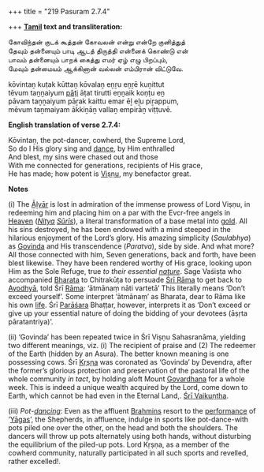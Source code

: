 +++
title = "219 Pasuram 2.7.4"

+++
**[Tamil](/definition/tamil#history "show Tamil definitions") text and transliteration:**

கோவிந்தன் குடக் கூத்தன் கோவலன் என்று என்றே குனித்துத்  
தேவும் தன்னையும் பாடி ஆடத் திருத்தி என்னைக் கொண்டு என்  
பாவம் தன்னையும் பாறக் கைத்து எமர் ஏழ் எழு பிறப்பும்,  
மேவும் தன்மையம் ஆக்கினான் வல்லன் எம்பிரான் விட்டுவே.

kōvintaṉ kuṭak kūttaṉ kōvalaṉ eṉṟu eṉṟē kuṉittut  
tēvum taṉṉaiyum [pāṭi](/definition/pati#vaishnavism "show pāṭi definitions") āṭat tirutti eṉṉaik koṇṭu eṉ  
pāvam taṉṉaiyum pāṟak kaittu emar ēḻ eḻu piṟappum,  
mēvum taṉmaiyam ākkiṉāṉ vallaṉ empirāṉ viṭṭuvē.

**English translation of verse 2.7.4:**

Kōvintaṉ, the pot-dancer, cowherd, the Supreme Lord,  
So do I His glory sing and [dance](/definition/dance#history "show dance definitions"), by Him enthralled  
And blest, my sins were chased out and those  
With me connected for generations, recipients of His grace,  
He has made; how potent is [Viṣṇu](/definition/vishnu#vaishnavism "show Viṣṇu definitions"), my benefactor great.

**Notes**

\(i\) The [Āḻvār](/definition/aḻvar#vaishnavism "show Āḻvār definitions") is lost in admiration of the immense prowess of Lord Viṣṇu, in redeeming him and placing him on a par with the Evcr-free angels in [Heaven](/definition/heaven#history "show Heaven definitions") (*[Nitya](/definition/nitya#vaishnavism "show Nitya definitions") [Sūrīs](/definition/suri#history "show Sūrīs definitions")*), a literal transformation of a base metal into [gold](/definition/gold#history "show gold definitions"). All his sins destroyed, he has been endowed with a mind steeped in the hilarious enjoyment of the Lord’s glory. His amazing simplicity (*Saulabhya*) as [Govinda](/definition/govinda#vaishnavism "show Govinda definitions") and His transcendence (*Paratva*), side by side. And what more? All those connected with him, Seven generations, back and forth, have been blest likewise. They have been rendered worthy of His grace, looking upon Him as the Sole Refuge, true *to their essential [nature](/definition/nature#history "show nature definitions")*. Sage Vaśiṣṭa who accompanied [Bharata](/definition/bharata#vaishnavism "show Bharata definitions") to Chitrakūṭa to persuade [Śrī Rāma](/definition/shrirama#history "show Śrī Rāma definitions") to get back to [Ayodhyā](/definition/ayodhya#vaishnavism "show Ayodhyā definitions"), told Śrī [Rāma](/definition/rama#vaishnavism "show Rāma definitions"): ‘ātmānaṃ nāti vartetā’ This literally means ‘Don’t exceed yourself’. Some interpret ‘ātmānaṃ’ as Bharata, dear to Rāma like his own [life](/definition/life#history "show life definitions"). Śrī [Parāśara](/definition/parashara#history "show Parāśara definitions") Bhaṭṭar, however, interprets it as ‘Don’t exceed or give up your essential nature of doing the bidding of your devotees (āṣṛta pāratantriya)’.

\(ii\) ‘Govinda’ has been repeated twice in Śrī Viṣṇu Sahasranāma, yielding two different meanings, viz. (i) The recipient of praise and (2) The redeemer of the Earth (hidden by an Asura). The better known meaning is one possessing cows. Śrī [Kṛṣṇa](/definition/krishna#vaishnavism "show Kṛṣṇa definitions") was coronated as ‘Govinda’ by Devendra, after the former’s glorious protection and preservation of the pastoral life of the whole community *in tact*, by holding aloft Mount [Govardhana](/definition/govardhana#vaishnavism "show Govardhana definitions") for a whole week. This is indeed a unique wealth acquired by the Lord, come down to Earth, which cannot be had even in the Eternal Land,. [Śrī Vaikuṇṭha](/definition/shrivaikuntha#vaishnavism "show Śrī Vaikuṇṭha definitions").

\(iii\) *Pot-[dancing](/definition/dancing#history "show dancing definitions")*: Even as the affluent [Brahmins](/definition/brahmin#history "show Brahmins definitions") resort to the [performance](/definition/performance#history "show performance definitions") of ‘[Yāgas](/definition/yaga#history "show Yāgas definitions")’, the Shepherds, in affluence, indulge in sports like pot-dance-with pots piled one over the other, on the head and both the shoulders. The dancers will throw up pots alternately using both hands, without disturbing the equilibrium of the piled-up pots. Lord Kṛṣṇa, as a member of the cowherd community, naturally participated in all such sports and revelled, rather excelled!.


